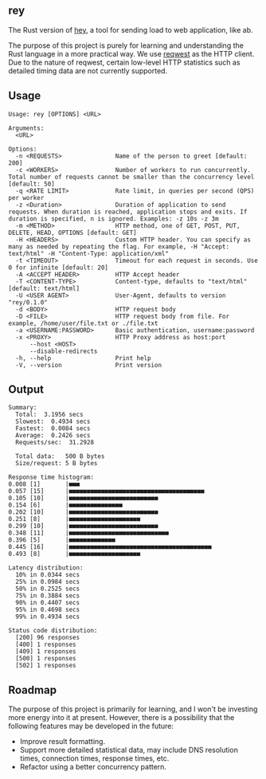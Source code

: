 ## rey
The Rust version of [hey](https://github.com/rakyll/hey), a tool for sending load to web application, like ab.

The purpose of this project is purely for learning and understanding the Rust language in a more practical way.
We use [reqwest](https://github.com/seanmonstar/reqwest) as the HTTP client. Due to the nature of reqwest, certain low-level HTTP statistics such as detailed timing data are not currently supported.

## Usage
```
Usage: rey [OPTIONS] <URL>

Arguments:
  <URL>  

Options:
  -n <REQUESTS>               Name of the person to greet [default: 200]
  -c <WORKERS>                Number of workers to run concurrently. Total number of requests cannot be smaller than the concurrency level [default: 50]
  -q <RATE LIMIT>             Rate limit, in queries per second (QPS) per worker
  -z <Duration>               Duration of application to send requests. When duration is reached, application stops and exits. If duration is specified, n is ignored. Examples: -z 10s -z 3m
  -m <METHOD>                 HTTP method, one of GET, POST, PUT, DELETE, HEAD, OPTIONS [default: GET]
  -H <HEADERS>                Custom HTTP header. You can specify as many as needed by repeating the flag. For example, -H "Accept: text/html" -H "Content-Type: application/xml"
  -t <TIMEOUT>                Timeout for each request in seconds. Use 0 for infinite [default: 20]
  -A <ACCEPT HEADER>          HTTP Accept header
  -T <CONTENT-TYPE>           Content-type, defaults to "text/html" [default: text/html]
  -U <USER AGENT>             User-Agent, defaults to version "rey/0.1.0"
  -d <BODY>                   HTTP request body
  -D <FILE>                   HTTP request body from file. For example, /home/user/file.txt or ./file.txt
  -a <USERNAME:PASSWORD>      Basic authentication, username:password
  -x <PROXY>                  HTTP Proxy address as host:port
      --host <HOST>           
      --disable-redirects     
  -h, --help                  Print help
  -V, --version               Print version
```
## Output
```
Summary:
  Total:  3.1956 secs
  Slowest:  0.4934 secs
  Fastest:  0.0084 secs
  Average:  0.2426 secs
  Requests/sec:  31.2928
  
  Total data:   500 B bytes
  Size/request: 5 B bytes

Response time histogram:
0.008 [1]       |■■■
0.057 [15]      |■■■■■■■■■■■■■■■■■■■■■■■■■■■■■■■■■■■■■■
0.105 [10]      |■■■■■■■■■■■■■■■■■■■■■■■■■
0.154 [6]       |■■■■■■■■■■■■■■■
0.202 [10]      |■■■■■■■■■■■■■■■■■■■■■■■■■
0.251 [8]       |■■■■■■■■■■■■■■■■■■■■
0.299 [10]      |■■■■■■■■■■■■■■■■■■■■■■■■■
0.348 [11]      |■■■■■■■■■■■■■■■■■■■■■■■■■■■■
0.396 [5]       |■■■■■■■■■■■■■
0.445 [16]      |■■■■■■■■■■■■■■■■■■■■■■■■■■■■■■■■■■■■■■■■
0.493 [8]       |■■■■■■■■■■■■■■■■■■■■

Latency distribution: 
  10% in 0.0344 secs 
  25% in 0.0984 secs 
  50% in 0.2525 secs 
  75% in 0.3884 secs 
  90% in 0.4407 secs 
  95% in 0.4698 secs 
  99% in 0.4934 secs 

Status code distribution: 
  [200] 96 responses
  [400] 1 responses
  [409] 1 responses
  [500] 1 responses
  [502] 1 responses
```
## Roadmap
The purpose of this project is primarily for learning, and I won't be investing more energy into it at present. However, there is a possibility that the following features may be developed in the future:
+ Improve result formatting.
+ Support more detailed statistical data, may include DNS resolution times, connection times, response times, etc.
+ Refactor using a better concurrency pattern.